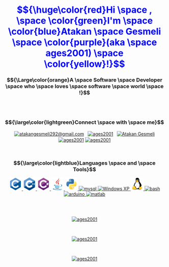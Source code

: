 <h1 style=color:blue align="center">$${\huge\color{red}Hi \space , \space \color{green}I'm \space \color{blue}Atakan \space Gesmeli \space \color{purple}(aka \space ages2001) \space \color{yellow}!}$$</h1>
<h3 align="center">$${\Large\color{orange}A \space Software \space Developer \space who \space loves \space software \space world \space !}$$</h3>
<br>
<br>
<h3 align="center">$${\large\color{lightgreen}Connect \space with \space me}$$</h3>
<p align="center">
<a href="mailto:atakangesmeli292@gmail.com" target="blank"><img align="center" src="https://upload.wikimedia.org/wikipedia/commons/7/7e/Gmail_icon_%282020%29.svg" alt="atakangesmeli292@gmail.com" height="30" width="40" /></a> &nbsp;
<a href="https://instagram.com/ages2001" target="blank"><img align="center" src="https://raw.githubusercontent.com/rahuldkjain/github-profile-readme-generator/master/src/images/icons/Social/instagram.svg" alt="ages2001" height="30" width="40" /></a> &nbsp;
<a href="https://www.linkedin.com/in/atakan-gesmeli-5873a322b" target="blank"><img align="center" src="https://raw.githubusercontent.com/rahuldkjain/github-profile-readme-generator/master/src/images/icons/Social/linked-in-alt.svg" alt="Atakan Gesmeli" height="30" width="40" /></a>
<a href="https://twitter.com/ages2001" target="blank"><img align="center" src="https://github-production-user-asset-6210df.s3.amazonaws.com/95752873/264682060-a88e17b4-731f-470d-b0ce-732baed056f0.svg" alt="ages2001" height="60" width="60" /></a>
<a href="https://www.youtube.com/channel/UCTglQhNMsAX1HouwY0hxhpQ" target="blank"><img align="center" src="https://raw.githubusercontent.com/rahuldkjain/github-profile-readme-generator/master/src/images/icons/Social/youtube.svg" alt="ages2001" height="30" width="40" /></a>
</p>
<br>
<h3 align="center">$${\large\color{lightblue}Languages \space and \space Tools}$$</h3>
<p align="center"> <a href="https://www.gnu.org/software/gnu-c-manual/" target="_blank" rel="noreferrer"> <img src="https://raw.githubusercontent.com/devicons/devicon/master/icons/c/c-original.svg" alt="c" width="40" height="40"/> </a> <a href="https://isocpp.org/" target="_blank" rel="noreferrer"> <img src="https://raw.githubusercontent.com/devicons/devicon/master/icons/cplusplus/cplusplus-original.svg" alt="cplusplus" width="40" height="40"/> </a> <a href="https://learn.microsoft.com/en-us/dotnet/csharp/" target="_blank" rel="noreferrer"> <img src="https://raw.githubusercontent.com/devicons/devicon/master/icons/csharp/csharp-original.svg" alt="csharp" width="40" height="40"/> </a> <a href="https://www.java.com" target="_blank" rel="noreferrer"> <img src="https://raw.githubusercontent.com/devicons/devicon/master/icons/java/java-original.svg" alt="java" width="40" height="40"/> </a> <a href="https://www.python.org" target="_blank" rel="noreferrer"> <img src="https://raw.githubusercontent.com/devicons/devicon/master/icons/python/python-original.svg" alt="python" width="40" height="40"/> </a> </a> <a href="https://www.mysql.com/" target="_blank" rel="noreferrer"> <img src="https://www.mysql.com/common/logos/logo-mysql-170x115.png" alt="mysql" width="40" height="40"/> </a>  <a href="https://www.windows.com/" target="_blank" rel="noreferrer"> <img src="https://github-production-user-asset-6210df.s3.amazonaws.com/95752873/264667820-c47d84e8-d95f-4e02-bc4e-244fa260ccad.png" alt="Windows XP" width="40" height="40"/> </a> <a href="https://www.linux.org/" target="_blank" rel="noreferrer"> <img src="https://raw.githubusercontent.com/devicons/devicon/master/icons/linux/linux-original.svg" alt="linux" width="40" height="40"/> </a> <a href="https://www.gnu.org/software/bash/" target="_blank" rel="noreferrer"> <img src="https://img.icons8.com/fluency/48/bash.png" alt="bash" width="40" height="40"/> </a> <a href="https://www.arduino.cc/" target="_blank" rel="noreferrer"> <img src="https://cdn.worldvectorlogo.com/logos/arduino-1.svg" alt="arduino" width="40" height="40"/> </a> <a href="https://www.mathworks.com/" target="_blank" rel="noreferrer"> <img src="https://upload.wikimedia.org/wikipedia/commons/2/21/Matlab_Logo.png" alt="matlab" width="40" height="40"/> </p>
<br>
<br>
<p align="center"><img src="https://github-readme-stats.vercel.app/api/top-langs?username=ages2001&show_icons=true&theme=dark&locale=en&layout=compact" alt="ages2001" /></p>
<br>
<p align="center"><img src="https://github-readme-stats.vercel.app/api?username=ages2001&show_icons=true&theme=dark&locale=en" alt="ages2001" /></p>
<br>
<p align="center"><img src="https://github-readme-streak-stats.herokuapp.com/?user=ages2001&theme=dark" alt="ages2001" /></p>
